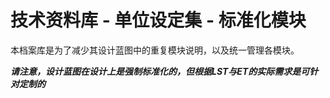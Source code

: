 # 技术资料库 - 单位设定集 - 标准化模块

本档案库是为了减少其设计蓝图中的重复模块说明，以及统一管理各模块。

***请注意，设计蓝图在设计上是强制标准化的，但根据LST与ET的实际需求是可针对定制的***



